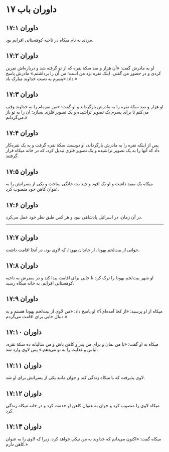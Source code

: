 # داوران باب ۱۷

## داوران ۱۷:۱

مردی به نام میکاه در ناحیه کوهستانی افرایم بود.

## داوران ۱۷:۲

او به مادرش گفت: «آن هزار و صد سکۀ نقره که از تو گرفته شد و درباره‌اش نفرین کردی و در حضور من گفتی، اینک نقره نزد من است؛ من آن را برداشتم.» مادرش پاسخ داد: «پسرم به دست خداوند مبارک باد.»

## داوران ۱۷:۳

او هزار و صد سکۀ نقره را به مادرش بازگرداند و او گفت: «من نقره‌ام را به خداوند وقف می‌کنم تا برای پسرم یک تصویر تراشیده و یک تصویر فلزی بسازد؛ آن را به تو باز می‌گردانم.»

## داوران ۱۷:۴

پس از اینکه نقره را به مادرش بازگرداند، او دویست سکۀ نقره گرفت و به یک نقره‌کار داد که آنها را به یک تصویر تراشیده و یک تصویر فلزی تبدیل کرد، که در خانه میکاه قرار گرفتند.

## داوران ۱۷:۵

میکاه یک معبد داشت و او یک افود و چند بت خانگی ساخت و یکی از پسرانش را به عنوان کاهن خود منصوب کرد.

## داوران ۱۷:۶

در آن زمان، در اسرائیل پادشاهی نبود و هر کس طبق نظر خود عمل می‌کرد.

---

## داوران ۱۷:۷

جوانی از بیت‌لحم یهودا، از خاندان یهودا، که لاوی بود، در آنجا اقامت داشت.

## داوران ۱۷:۸

او شهر بیت‌لحم یهودا را ترک کرد تا جایی برای اقامت پیدا کند و در سفرش به ناحیه کوهستانی افرایم، به خانه میکاه رسید.

## داوران ۱۷:۹

میکاه از او پرسید: «از کجا آمده‌ای؟» او پاسخ داد: «من لاوی از بیت‌لحم یهودا هستم و به دنبال جایی برای اقامت می‌گردم.»

## داوران ۱۷:۱۰

میکاه به او گفت: «با من بمان و برای من پدر و کاهن باش و من سالیانه ده سکۀ نقره، لباس و غذایت را به تو می‌دهم.» پس لاوی وارد شد.

## داوران ۱۷:۱۱

لاوی پذیرفت که با میکاه زندگی کند و جوان مانند یکی از پسرانش برای او شد.

## داوران ۱۷:۱۲

میکاه لاوی را منصوب کرد و جوان به عنوان کاهن او خدمت کرد و در خانه میکاه زندگی کرد.

## داوران ۱۷:۱۳

میکاه گفت: «اکنون می‌دانم که خداوند به من نیکی خواهد کرد، زیرا که لاوی را به عنوان کاهن دارم.»

